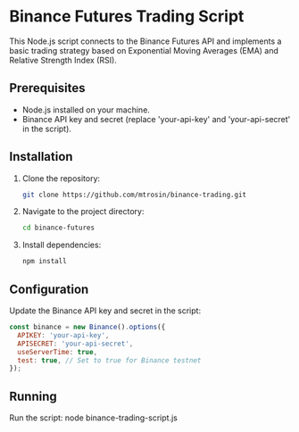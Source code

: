 # Binance Futures Trading Script

This Node.js script connects to the Binance Futures API and implements a basic trading strategy based on Exponential Moving Averages (EMA) and Relative Strength Index (RSI).

## Prerequisites

- Node.js installed on your machine.
- Binance API key and secret (replace 'your-api-key' and 'your-api-secret' in the script).

## Installation

1. Clone the repository:

    ```bash
    git clone https://github.com/mtrosin/binance-trading.git
    ```

2. Navigate to the project directory:

    ```bash
    cd binance-futures
    ```

3. Install dependencies:

    ```bash
    npm install
    ```

## Configuration

Update the Binance API key and secret in the script:

```javascript
const binance = new Binance().options({
  APIKEY: 'your-api-key',
  APISECRET: 'your-api-secret',
  useServerTime: true,
  test: true, // Set to true for Binance testnet
});
```

## Running

Run the script: node binance-trading-script.js